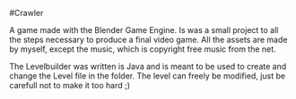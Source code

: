 #Crawler

A game made with the Blender Game Engine. Is was a small project to all the steps necessary to produce a final video game.
All the assets are made by myself, except the music, which is copyright free music from the net.

The Levelbuilder was written is Java and is meant to be used to create and change the Level file in the folder. The level can freely be modified, just be carefull not to make it too hard ;)
